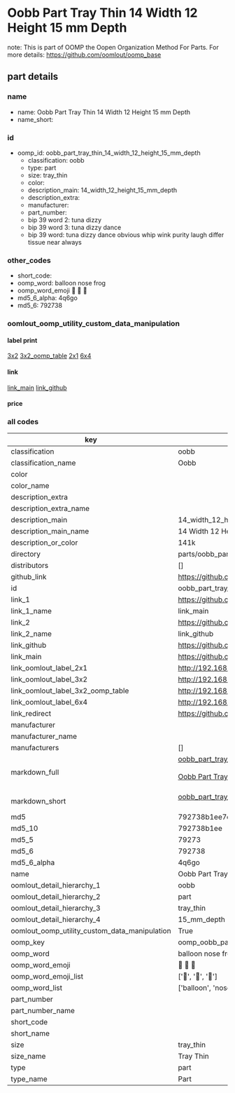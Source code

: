 # Oobb Part Tray Thin 14 Width 12 Height 15 mm Depth  

note: This is part of OOMP the Oopen Organization Method For Parts. For more details: https://github.com/oomlout/oomp_base

##  part details
  







### name
* name: Oobb Part Tray Thin 14 Width 12 Height 15 mm Depth
* name_short: 
### id
* oomp_id: oobb_part_tray_thin_14_width_12_height_15_mm_depth
  * classification: oobb
  * type: part
  * size: tray_thin
  * color: 
  * description_main: 14_width_12_height_15_mm_depth
  * description_extra: 
  * manufacturer: 
  * part_number: 
  * bip 39 word 2: tuna dizzy
  * bip 39 word 3: tuna dizzy dance
  * bip 39 word: tuna dizzy dance obvious whip wink purity laugh differ tissue near always

### other_codes
* short_code: 
* oomp_word: balloon nose frog
* oomp_word_emoji :balloon: :nose: :frog:
* md5_6_alpha: 4q6go
* md5_6: 792738






### oomlout_oomp_utility_custom_data_manipulation
#### label print
[3x2](http://192.168.1.245:1112/?label=oomp%204q6go)
[3x2_oomp_table](http://192.168.1.108:1112/?label=oomp%204q6go)
[2x1](http://192.168.1.242:1112/?label=oomp%204q6go)
[6x4](http://192.168.1.55:1112/?label=oomp%204q6go)    

#### link

[link_main](https://github.com/oomlout/oomlout_oomp_version_1_messy/tree/main/parts/oobb_part_tray_thin_14_width_12_height_15_mm_depth) [link_github](https://github.com/oomlout/oomlout_oomp_version_1_messy/tree/main/parts/oobb_part_tray_thin_14_width_12_height_15_mm_depth)                             

#### price







### all codes 
| key | value |  
| --- | --- |  
| classification | oobb |  
| classification_name | Oobb |  
| color |  |  
| color_name |  |  
| description_extra |  |  
| description_extra_name |  |  
| description_main | 14_width_12_height_15_mm_depth |  
| description_main_name | 14 Width 12 Height 15 mm Depth |  
| description_or_color | 141k |  
| directory | parts/oobb_part_tray_thin_14_width_12_height_15_mm_depth |  
| distributors | [] |  
| github_link | https://github.com/oomlout/oomlout_oomp_part_src/tree/main/parts/oobb_part_tray_thin_14_width_12_height_15_mm_depth |  
| id | oobb_part_tray_thin_14_width_12_height_15_mm_depth |  
| link_1 | https://github.com/oomlout/oomlout_oomp_version_1_messy/tree/main/parts/oobb_part_tray_thin_14_width_12_height_15_mm_depth |  
| link_1_name | link_main |  
| link_2 | https://github.com/oomlout/oomlout_oomp_version_1_messy/tree/main/parts/oobb_part_tray_thin_14_width_12_height_15_mm_depth |  
| link_2_name | link_github |  
| link_github | https://github.com/oomlout/oomlout_oomp_version_1_messy/tree/main/parts/oobb_part_tray_thin_14_width_12_height_15_mm_depth |  
| link_main | https://github.com/oomlout/oomlout_oomp_version_1_messy/tree/main/parts/oobb_part_tray_thin_14_width_12_height_15_mm_depth |  
| link_oomlout_label_2x1 | http://192.168.1.242:1112/?label=oomp%204q6go |  
| link_oomlout_label_3x2 | http://192.168.1.245:1112/?label=oomp%204q6go |  
| link_oomlout_label_3x2_oomp_table | http://192.168.1.108:1112/?label=oomp%204q6go |  
| link_oomlout_label_6x4 | http://192.168.1.55:1112/?label=oomp%204q6go |  
| link_redirect | https://github.com/oomlout/oomlout_oomp_version_1_messy/tree/main/parts/oobb_part_tray_thin_14_width_12_height_15_mm_depth |  
| manufacturer |  |  
| manufacturer_name |  |  
| manufacturers | [] |  
| markdown_full | [oobb_part_tray_thin_14_width_12_height_15_mm_depth](none)<br>[](none)<br>[Oobb Part Tray Thin 14 Width 12 Height 15 Mm Depth](none)<br><br> |  
| markdown_short | [oobb_part_tray_thin_14_width_12_height_15_mm_depth](none)<br><br> |  
| md5 | 792738b1ee7d95cbef7d398a6e900f53 |  
| md5_10 | 792738b1ee |  
| md5_5 | 79273 |  
| md5_6 | 792738 |  
| md5_6_alpha | 4q6go |  
| name | Oobb Part Tray Thin 14 Width 12 Height 15 mm Depth |  
| oomlout_detail_hierarchy_1 | oobb |  
| oomlout_detail_hierarchy_2 | part |  
| oomlout_detail_hierarchy_3 | tray_thin |  
| oomlout_detail_hierarchy_4 | 15_mm_depth |  
| oomlout_oomp_utility_custom_data_manipulation | True |  
| oomp_key | oomp_oobb_part_tray_thin_14_width_12_height_15_mm_depth |  
| oomp_word | balloon nose frog |  
| oomp_word_emoji | :balloon: :nose: :frog: |  
| oomp_word_emoji_list | [':balloon:', ':nose:', ':frog:'] |  
| oomp_word_list | ['balloon', 'nose', 'frog'] |  
| part_number |  |  
| part_number_name |  |  
| short_code |  |  
| short_name |  |  
| size | tray_thin |  
| size_name | Tray Thin |  
| type | part |  
| type_name | Part |  
